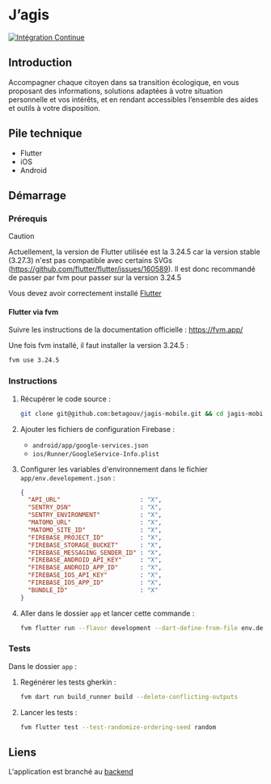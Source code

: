 # J’agis

[![Intégration Continue](https://github.com/betagouv/jagis-mobile/actions/workflows/continuous-integration.yml/badge.svg?branch=main)](https://github.com/betagouv/jagis-mobile/actions/workflows/continuous-integration.yml)

## Introduction

Accompagner chaque citoyen dans sa transition écologique, en vous proposant des informations, solutions adaptées à votre situation personnelle et vos intérêts, et en rendant accessibles l’ensemble des aides et outils à votre disposition.

## Pile technique

- Flutter
- iOS
- Android

## Démarrage

### Prérequis

> [!CAUTION]
> Actuellement, la version de Flutter utilisée est la 3.24.5 car la version stable (3.27.3) n'est pas compatible avec certains SVGs (https://github.com/flutter/flutter/issues/160589). Il est donc recommandé de passer par fvm pour passer sur la version 3.24.5

Vous devez avoir correctement installé [Flutter](https://docs.flutter.dev/get-started/install)

#### Flutter via fvm

Suivre les instructions de la documentation officielle : https://fvm.app/

Une fois fvm installé, il faut installer la version 3.24.5 :

```sh
fvm use 3.24.5
```

### Instructions

1. Récupérer le code source :

    ```sh
    git clone git@github.com:betagouv/jagis-mobile.git && cd jagis-mobile
    ```

1. Ajouter les fichiers de configuration Firebase :

    - `android/app/google-services.json`
    - `ios/Runner/GoogleService-Info.plist`

1. Configurer les variables d'environnement dans le fichier `app/env.developement.json` :

    ```json
    {
      "API_URL"                      : "X",
      "SENTRY_DSN"                   : "X",
      "SENTRY_ENVIRONMENT"           : "X",
      "MATOMO_URL"                   : "X",
      "MATOMO_SITE_ID"               : "X",
      "FIREBASE_PROJECT_ID"          : "X",
      "FIREBASE_STORAGE_BUCKET"      : "X",
      "FIREBASE_MESSAGING_SENDER_ID" : "X",
      "FIREBASE_ANDROID_API_KEY"     : "X",
      "FIREBASE_ANDROID_APP_ID"      : "X",
      "FIREBASE_IOS_API_KEY"         : "X",
      "FIREBASE_IOS_APP_ID"          : "X",
      "BUNDLE_ID"                    : "X"
    }
    ```

1. Aller dans le dossier `app` et lancer cette commande :

    ```sh
    fvm flutter run --flavor development --dart-define-from-file env.development.json --dart-define=cronetHttpNoPlay=true
    ```

### Tests

Dans le dossier `app` :

1. Regénérer les tests gherkin :

    ```sh
    fvm dart run build_runner build --delete-conflicting-outputs
    ```

1. Lancer les tests :

    ```sh
    fvm flutter test --test-randomize-ordering-seed random
    ```

## Liens

L'application est branché au [backend](https://github.com/betagouv/agir-back) 
